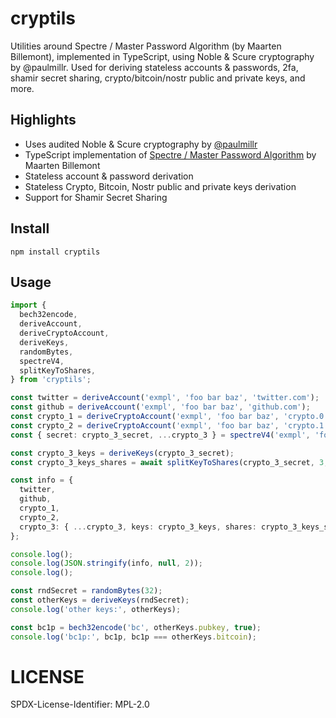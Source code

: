 # cryptils

Utilities around Spectre / Master Password Algorithm (by Maarten Billemont), implemented in
TypeScript, using Noble &amp; Scure cryptography by @paulmillr. Used for deriving stateless accounts
&amp; passwords, 2fa, shamir secret sharing, crypto/bitcoin/nostr public and private keys, and more.

## Highlights

- Uses audited Noble & Scure cryptography by [@paulmillr](//github.com/paulmillr)
- TypeScript implementation of [Spectre / Master Password Algorithm](https://spectre.app) by Maarten
  Billemont
- Stateless account & password derivation
- Stateless Crypto, Bitcoin, Nostr public and private keys derivation
- Support for Shamir Secret Sharing

## Install

```
npm install cryptils
```

## Usage

```typescript
import {
  bech32encode,
  deriveAccount,
  deriveCryptoAccount,
  deriveKeys,
  randomBytes,
  spectreV4,
  splitKeyToShares,
} from 'cryptils';

const twitter = deriveAccount('exmpl', 'foo bar baz', 'twitter.com');
const github = deriveAccount('exmpl', 'foo bar baz', 'github.com');
const crypto_1 = deriveCryptoAccount('exmpl', 'foo bar baz', 'crypto.0');
const crypto_2 = deriveCryptoAccount('exmpl', 'foo bar baz', 'crypto.1');
const { secret: crypto_3_secret, ...crypto_3 } = spectreV4('exmpl', 'foo bar baz', 'crypto.2');

const crypto_3_keys = deriveKeys(crypto_3_secret);
const crypto_3_keys_shares = await splitKeyToShares(crypto_3_secret, 3, 5);

const info = {
  twitter,
  github,
  crypto_1,
  crypto_2,
  crypto_3: { ...crypto_3, keys: crypto_3_keys, shares: crypto_3_keys_shares },
};

console.log();
console.log(JSON.stringify(info, null, 2));
console.log();

const rndSecret = randomBytes(32);
const otherKeys = deriveKeys(rndSecret);
console.log('other keys:', otherKeys);

const bc1p = bech32encode('bc', otherKeys.pubkey, true);
console.log('bc1p:', bc1p, bc1p === otherKeys.bitcoin);
```

# LICENSE

SPDX-License-Identifier: MPL-2.0
